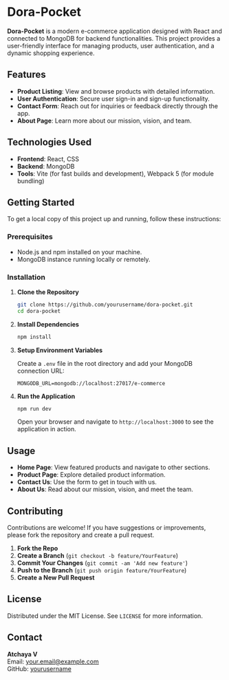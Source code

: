 # Dora-Pocket

**Dora-Pocket** is a modern e-commerce application designed with React and connected to MongoDB for backend functionalities. This project provides a user-friendly interface for managing products, user authentication, and a dynamic shopping experience.

## Features

- **Product Listing**: View and browse products with detailed information.
- **User Authentication**: Secure user sign-in and sign-up functionality.
- **Contact Form**: Reach out for inquiries or feedback directly through the app.
- **About Page**: Learn more about our mission, vision, and team.

## Technologies Used

- **Frontend**: React, CSS
- **Backend**: MongoDB
- **Tools**: Vite (for fast builds and development), Webpack 5 (for module bundling)

## Getting Started

To get a local copy of this project up and running, follow these instructions:

### Prerequisites

- Node.js and npm installed on your machine.
- MongoDB instance running locally or remotely.

### Installation

1. **Clone the Repository**

   ```bash
   git clone https://github.com/yourusername/dora-pocket.git
   cd dora-pocket
   ```

2. **Install Dependencies**

   ```bash
   npm install
   ```

3. **Setup Environment Variables**

   Create a `.env` file in the root directory and add your MongoDB connection URL:

   ```
   MONGODB_URL=mongodb://localhost:27017/e-commerce
   ```

4. **Run the Application**

   ```bash
   npm run dev
   ```

   Open your browser and navigate to `http://localhost:3000` to see the application in action.

## Usage

- **Home Page**: View featured products and navigate to other sections.
- **Product Page**: Explore detailed product information.
- **Contact Us**: Use the form to get in touch with us.
- **About Us**: Read about our mission, vision, and meet the team.

## Contributing

Contributions are welcome! If you have suggestions or improvements, please fork the repository and create a pull request.

1. **Fork the Repo**
2. **Create a Branch** (`git checkout -b feature/YourFeature`)
3. **Commit Your Changes** (`git commit -am 'Add new feature'`)
4. **Push to the Branch** (`git push origin feature/YourFeature`)
5. **Create a New Pull Request**

## License

Distributed under the MIT License. See `LICENSE` for more information.

## Contact

**Atchaya V**  
Email: [your.email@example.com](mailto:your.email@example.com)  
GitHub: [yourusername](https://github.com/ATCHAYA200)
```
